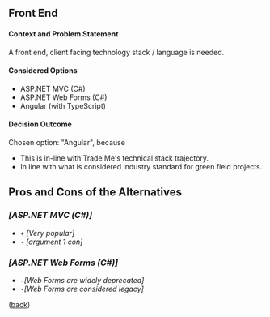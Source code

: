 ## Front End 

#### Context and Problem Statement

A front end, client facing technology stack / language is needed.

#### Considered Options

- ASP.NET MVC (C#)
- ASP.NET Web Forms (C#)
- Angular (with TypeScript)

#### Decision Outcome

Chosen option: "Angular", because

- This is in-line with Trade Me's technical stack trajectory.
- In line with what is considered industry standard for green field projects.

## Pros and Cons of the Alternatives

### *[ASP.NET MVC (C#)]*

* `+` *[Very popular]*
* `-` *[argument 1 con]*

### *[ASP.NET Web Forms (C#)]*

- `-`*[Web Forms are widely deprecated]*
- `-`*[Web Forms are considered legacy]*



([back](README.md))